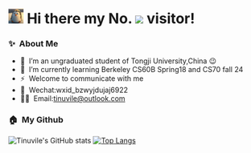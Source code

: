 <h1>
  <img src='asset/giphy.gif' height='30'/>
  Hi there my No.
  <img src='https://profile-counter.glitch.me/Tinuvile/count.svg' height='30'/>
  visitor!
</h1>

### ✨&nbsp; About Me
- 🔭 &nbsp;I’m an ungraduated student of Tongji University,China :wink:
- 🌱 &nbsp;I’m currently learning Berkeley CS60B Spring18 and CS70 fall 24
- ⚡ &nbsp;Welcome to communicate with me
- 💬 &nbsp;Wechat:wxid_bzwyjdujaj6922
- 👨‍💻 &nbsp;Email:tinuvile@outlook.com

### 🏠&nbsp; My Github
![Tinuvile's GitHub stats](https://github-readme-stats.vercel.app/api?username=Tinuvile&show_icons=true&bg_color=30,4c6ef5,a855f7&title_color=fff&text_color=fff)
[![Top Langs](https://github-readme-stats.vercel.app/api/top-langs/?username=Tinuvile)](https://github.com/Tinuvile/github-readme-stats)

